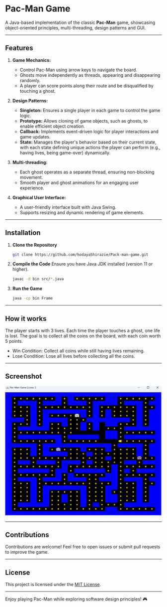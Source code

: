 # Pac-Man Game

A Java-based implementation of the classic **Pac-Man** game, showcasing object-oriented principles, multi-threading, design patterns and GUI.

---

## Features

1. **Game Mechanics:**
   - Control Pac-Man using arrow keys to navigate the board.
   - Ghosts move independently as threads, appearing and disappearing randomly.
   - A player can score points along their route and be disqualified by touching a ghost.

2. **Design Patterns:**
   - **Singleton:** Ensures a single player in each game to control the game logic.
   - **Prototype:** Allows cloning of game objects, such as ghosts, to enable efficient object creation.
   - **Callback:** Implements event-driven logic for player interactions and game updates.
   - **State:** Manages the player's behavior based on their current state, with each state defining unique actions the player can perform (e.g., having lives, being game-over) dynamically.

3. **Multi-threading:**
   - Each ghost operates as a separate thread, ensuring non-blocking movement.
   - Smooth player and ghost animations for an engaging user experience.

4. **Graphical User Interface:**
   - A user-friendly interface built with Java Swing.
   - Supports resizing and dynamic rendering of game elements.

---

## Installation

1. **Clone the Repository**
   ```bash
   git clone https://github.com/hodayaShirazie/Pack-man-game.git
   ```

2. **Compile the Code**
   Ensure you have Java JDK installed (version 11 or higher).
   ```bash
   javac -d bin src/*.java
   ```

3. **Run the Game**
   ```bash
   java -cp bin Frame
   ```

---
## How it works
The player starts with 3 lives. Each time the player touches a ghost, one life is lost.
The goal is to collect all the coins on the board, with each coin worth 5 points.

- Win Condition: Collect all coins while still having lives remaining.
- Lose Condition: Lose all lives before collecting all the coins.

---

## Screenshot

![Pac-Man Screenshot](src/Images/gmaeImage.png)

---

## Contributions

Contributions are welcome! Feel free to open issues or submit pull requests to improve the game.

---

## License

This project is licensed under the [MIT License](LICENSE).

---

Enjoy playing Pac-Man while exploring software design principles! 🎮
